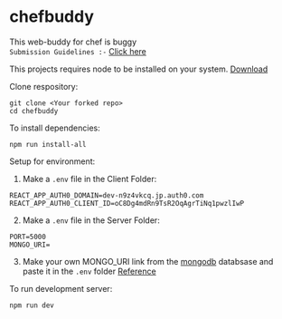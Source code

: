 # chefbuddy
This web-buddy for chef is buggy  
`Submission Guidelines :-` [Click here](https://docs.google.com/document/d/1_fZRZyV5a2AkA2Xnpa8YwCEpFBnAnlXYqYHcXVok_Uo/edit?ts=607bb05b)

This projects requires node to be installed on your system. [Download](https://nodejs.org/en/download/)

Clone respository:
```
git clone <Your forked repo>
cd chefbuddy
```
To install dependencies:
```
npm run install-all
```

Setup for environment: 
1. Make a `.env` file in the Client Folder:
```
REACT_APP_AUTH0_DOMAIN=dev-n9z4vkcq.jp.auth0.com
REACT_APP_AUTH0_CLIENT_ID=oC8Dg4mdRn9TsR2OqAgrTiNq1pwzlIwP
```

2. Make a `.env` file in the Server Folder:
```
PORT=5000
MONGO_URI=
```

3. Make your own MONGO_URI link from the [mongodb](https://www.mongodb.com/) databsase and paste it in the `.env` folder [Reference](https://studio3t.com/knowledge-base/articles/connect-to-mongodb-atlas/)

To run development server:
```
npm run dev
```
